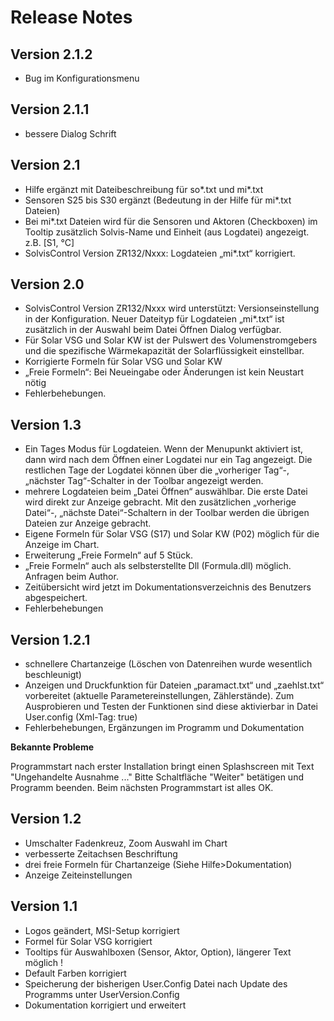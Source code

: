 # Release Notes

## Version 2.1.2
- Bug im Konfigurationsmenu

## Version 2.1.1
- bessere Dialog Schrift

## Version 2.1

- Hilfe ergänzt mit Dateibeschreibung für so*.txt und mi*.txt
- Sensoren S25 bis S30 ergänzt (Bedeutung in der Hilfe für mi*.txt Dateien)
- Bei mi*.txt Dateien wird für die Sensoren und Aktoren (Checkboxen) im Tooltip zusätzlich Solvis-Name und Einheit (aus Logdatei) angezeigt. z.B. [S1, °C]
- SolvisControl Version ZR132/Nxxx: Logdateien „mi*.txt“ korrigiert.

## Version 2.0
- SolvisControl Version ZR132/Nxxx wird unterstützt: Versionseinstellung in der Konfiguration. Neuer Dateityp für Logdateien „mi*.txt“ ist zusätzlich in der Auswahl beim Datei Öffnen Dialog verfügbar.
- Für Solar VSG und Solar KW ist der Pulswert des Volumenstromgebers und die spezifische Wärmekapazität der Solarflüssigkeit einstellbar.
- Korrigierte Formeln für Solar VSG und Solar KW
- „Freie Formeln“: Bei Neueingabe oder Änderungen ist kein Neustart nötig
- Fehlerbehebungen.

## Version 1.3
- Ein Tages Modus für Logdateien. Wenn der Menupunkt aktiviert ist, dann wird nach dem Öffnen einer Logdatei nur ein Tag angezeigt. Die restlichen Tage der Logdatei können über die „vorheriger Tag“-, „nächster Tag“-Schalter in der Toolbar angezeigt werden.
- mehrere Logdateien beim „Datei Öffnen“ auswählbar. Die erste Datei wird direkt zur Anzeige gebracht. Mit den zusätzlichen „vorherige Datei“-, „nächste Datei“-Schaltern in der Toolbar werden die übrigen Dateien zur Anzeige gebracht.
- Eigene Formeln für Solar VSG (S17) und Solar KW (P02) möglich für die Anzeige im Chart.
- Erweiterung „Freie Formeln“ auf 5 Stück.
- „Freie Formeln“ auch als selbsterstellte Dll (Formula.dll) möglich. Anfragen beim Author.
- Zeitübersicht wird jetzt im Dokumentationsverzeichnis des Benutzers abgespeichert.
- Fehlerbehebungen

## Version 1.2.1
- schnellere Chartanzeige (Löschen von Datenreihen wurde wesentlich beschleunigt)
- Anzeigen und Druckfunktion für Dateien „paramact.txt“ und „zaehlst.txt“ vorbereitet (aktuelle Parametereinstellungen, Zählerstände). Zum Ausprobieren und Testen der Funktionen sind diese aktivierbar in Datei User.config (Xml-Tag: <Prototype>true</Prototype>)
- Fehlerbehebungen, Ergänzungen im Programm und Dokumentation

**Bekannte Probleme**

Programmstart nach erster Installation bringt einen Splashscreen mit Text "Ungehandelte Ausnahme ..." Bitte Schaltfläche "Weiter" betätigen und Programm beenden. Beim nächsten Programmstart ist alles OK.

## Version 1.2
- Umschalter Fadenkreuz, Zoom Auswahl im Chart
- verbesserte Zeitachsen Beschriftung
- drei freie Formeln für Chartanzeige (Siehe Hilfe>Dokumentation)
- Anzeige Zeiteinstellungen

## Version 1.1
- Logos geändert, MSI-Setup korrigiert
- Formel für Solar VSG korrigiert
- Tooltips für Auswahlboxen (Sensor, Aktor, Option), längerer Text möglich !
- Default Farben korrigiert
- Speicherung der bisherigen User.Config Datei nach Update des Programms unter UserVersion.Config
- Dokumentation korrigiert und erweitert